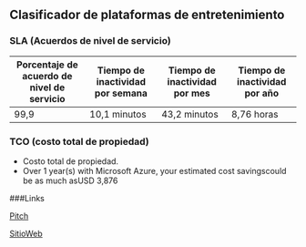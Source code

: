 ﻿## Clasificador de plataformas de entretenimiento
### SLA (Acuerdos de nivel de servicio)
|Porcentaje de acuerdo de nivel de servicio   |Tiempo de inactividad por semana   |  Tiempo de inactividad por mes |   Tiempo de inactividad por año|
| ------------ | ------------ | ------------ | ------------ |
| 99,9  | 10,1 minutos  |  43,2 minutos | 8,76 horas  |

### TCO (costo total de propiedad)
- Costo total de propiedad.
- Over 1 year(s) with Microsoft Azure, your estimated cost savingscould be as much asUSD 3,876

###Links

[Pitch](http://localhost/)

[SitioWeb](https://webforhack.z13.web.core.windows.net/)
